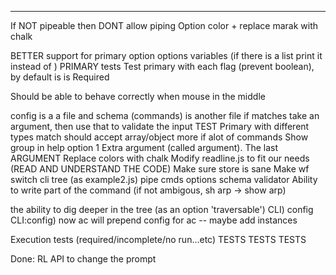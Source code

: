 --------------
If NOT pipeable then DONT allow piping
Option color + replace marak with chalk

BETTER support for primary option options variables (if there is a list print it instead of <value>)
PRIMARY tests
Test primary with each flag (prevent boolean), by default is is Required

Should be able to behave correctly when mouse in the middle

config is a a file and schema (commands) is another file
if matches take an argument, then use that to validate the input
TEST Primary with different types
match should accept array/object
more if alot of commands
Show group in help option
1 Extra argument (called argument). The last ARGUMENT
Replace colors with chalk
Modify readline.js to fit our needs (READ AND UNDERSTAND THE CODE)
Make sure store is sane
Make wf switch cli tree (as example2.js)
pipe cmds options
schema validator
Ability to write part of the command (if not ambigous, sh arp -> show arp)

the ability to dig deeper in the tree (as an option 'traversable')
    CLI) config
    CLI:config) now ac will prepend config for ac
        -- maybe add instances
        
Execution tests (required/incomplete/no run...etc)
TESTS TESTS TESTS





Done:
RL API to change the prompt
